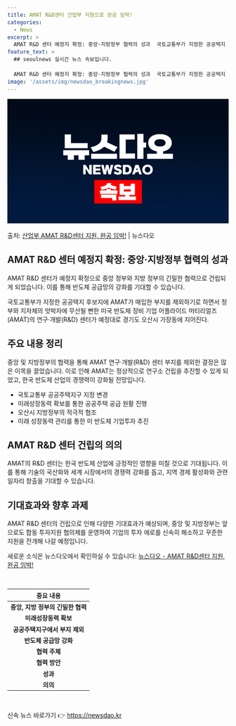 ```yaml
---
title: AMAT R&D센터 산업부 지원으로 완공 임박!
categories:
  - News
excerpt: >
  AMAT R&D 센터 예정지 확정: 중앙·지방정부 협력의 성과  국토교통부가 지정한 공공택지 후보지에 AMA…
feature_text: >
  ## seoulnews 실시간 뉴스 속보입니다.

  AMAT R&D 센터 예정지 확정: 중앙·지방정부 협력의 성과  국토교통부가 지정한 공공택지 후보지에 AMA…
image: '/assets/img/newsdao_breakingnews.jpg'
---
```


![뉴스다오 속보](/assets/img/newsdao_breakingnews.jpg)

<p>출처: <a href="https://newsdao.kr/4545" rel="dofollow">산업부 AMAT R&D센터 지원, 완공 임박!</a> | 뉴스다오</p>

<h2 data-ke-size="size26">AMAT R&D 센터 예정지 확정: 중앙·지방정부 협력의 성과</h2>
AMAT R&D 센터가 예정지 확정으로 중앙 정부와 지방 정부의 긴밀한 협력으로 건립되게 되었습니다. 이를 통해 반도체 공급망의 강화를 기대할 수 있습니다.

<p data-ke-size="size16">국토교통부가 지정한 공공택지 후보지에 AMAT가 매입한 부지를 제외하기로 하면서 정부와 지자체의 엇박자에 무산될 뻔한 미국 반도체 장비 기업 어플라이드 머티리얼즈(AMAT)의 연구·개발(R&D) 센터가 예정대로 경기도 오산시 가장동에 지어진다.</p>

<h2 data-ke-size="size26">주요 내용 정리</h2>
중앙 및 지방정부의 협력을 통해 AMAT 연구·개발(R&D) 센터 부지를 제외한 결정은 많은 이목을 끌었습니다. 이로 인해 AMAT는 정상적으로 연구소 건립을 추진할 수 있게 되었고, 한국 반도체 산업의 경쟁력이 강화될 전망입니다.

<ul>
    <li>국토교통부 공공주택지구 지정 변경</li>
    <li>미래성장동력 확보를 통한 공공주택 공급 원활 진행</li>
    <li>오산시 지방정부의 적극적 협조</li>
    <li>미래 성장동력 관리를 통한 미 반도체 기업투자 추진</li>
</ul>

<h2 data-ke-size="size26">AMAT R&D 센터 건립의 의의</h2>
AMAT의 R&D 센터는 한국 반도체 산업에 긍정적인 영향을 미칠 것으로 기대됩니다. 이를 통해 기술의 국산화와 세계 시장에서의 경쟁력 강화를 돕고, 지역 경제 활성화와 관련 일자리 창출을 기대할 수 있습니다.

<h2 data-ke-size="size26">기대효과와 향후 과제</h2>
AMAT R&D 센터의 건립으로 인해 다양한 기대효과가 예상되며, 중앙 및 지방정부는 앞으로도 합동 투자지원 협의체를 운영하여 기업의 투자 애로를 신속히 해소하고 꾸준한 지원을 전개해 나갈 예정입니다.

새로운 소식은 뉴스다오에서 확인하실 수 있습니다: <a href="https://newsdao.kr/4545">뉴스다오 - AMAT R&D센터 지원, 완공 임박!</a>

<p data-ke-size="size16">&nbsp;</p>

<table>
    <thead>
        <tr>
            <th style="text-align: center;">중요 내용</th>
        </tr>
    </thead>
    <tbody>
        <tr>
            <td style="text-align: center; height: 17px;"><b>중앙, 지방 정부의 긴밀한 협력</b></td>
        </tr>
        <tr>
            <td style="text-align: center; height: 17px;"><b>미래성장동력 확보</b></td>
        </tr>
        <tr>
            <td style="text-align: center; height: 17px;"><b>공공주택지구에서 부지 제외</b></td>
        </tr>
        <tr>
            <td style="text-align: center; height: 17px;"><b>반도체 공급망 강화</b></td>
        </tr>
        <tr>
            <td style="text-align: center; height: 17px;"><b>협력 주체</b></td>
        </tr>
        <tr>
            <td style="text-align: center; height: 17px;"><b>협력 방안</b></td>
        </tr>
        <tr>
            <td style="text-align: center; height: 17px;"><b>성과</b></td>
        </tr>
        <tr>
            <td style="text-align: center; height: 17px;"><b>의의</b></td>
        </tr>
    </tbody>
</table>
<p data-ke-size="size16">&nbsp;</p> 

신속 뉴스 바로가기 👉 <a href="https://newsdao.kr" rel="dofollow">https://newsdao.kr</a>


